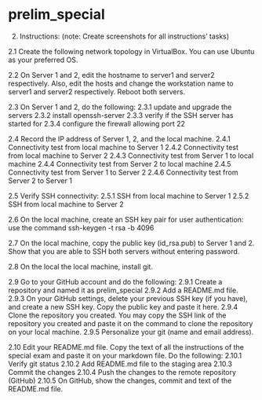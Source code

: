 # prelim_special

2. Instructions: (note: Create screenshots for all instructions’ tasks)

2.1 Create the following network topology in VirtualBox. You can use Ubuntu as your preferred OS. 

2.2 On Server 1 and 2, edit the hostname to server1 and server2 respectively. Also, edit the hosts and change the workstation name to server1 and server2 respectively. Reboot both servers. 

2.3 On Server 1 and 2, do the following:
2.3.1   update and upgrade the servers
2.3.2   install openssh-server
2.3.3   verify if the SSH server has started for
2.3.4   configure the firewall allowing port 22

2.4 Record the IP address of Server 1, 2, and the local machine. 
2.4.1   Connectivity test from local machine to Server 1
2.4.2   Connectivity test from local machine to Server 2
2.4.3   Connectivity test from Server 1 to local machine
2.4.4   Connectivity test from Server 2 to local machine
2.4.5   Connectivity test from Server 1 to Server 2
2.4.6   Connectivity test from Server 2 to Server 1

2.5 Verify SSH connectivity:
2.5.1   SSH from local machine to Server 1
2.5.2   SSH from local machine to Server 2

2.6 On the local machine, create an SSH key pair for user authentication: use the command ssh-keygen -t rsa -b 4096

2.7 On the local machine, copy the public key (id_rsa.pub) to Server 1 and 2. Show that you are able to SSH both servers without entering password.

2.8 On the local the local machine, install git. 

2.9 Go to your GitHub account and do the following: 
2.9.1   Create a repository and named it as prelim_special
2.9.2   Add a README.md file. 
2.9.3   On your GitHub settings, delete your previous SSH key (if you have), and create a new SSH key. Copy the public key and paste it here. 
2.9.4   Clone the repository you created. You may copy the SSH link of the repository you created and paste it on the command to clone the repository on your local machine. 
2.9.5   Personalize your git (name and email address). 

2.10    Edit your README.md file. Copy the text of all the instructions of the special exam and paste it on your markdown file. Do the following:
2.10.1 Verify git status
2.10.2 Add README.md file to the staging area
2.10.3 Commit the changes
2.10.4 Push the changes to the remote repository (GitHub)
2.10.5 On GitHub, show the changes, commit and text of the README.md file.
